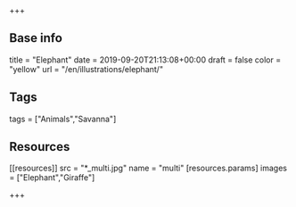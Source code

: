 +++

## Base info
title = "Elephant"
date = 2019-09-20T21:13:08+00:00
draft = false
color = "yellow"
url = "/en/illustrations/elephant/"

## Tags
tags = ["Animals","Savanna"]

## Resources
[[resources]]
  src = "*_multi.jpg"
  name = "multi"
 [resources.params]
    images = ["Elephant","Giraffe"]

+++
